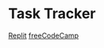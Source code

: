 # Task Tracker

[Replit](https://ttracker.ruaneves.repl.co/)
[freeCodeCamp](https://www.freecodecamp.org/learn/back-end-development-and-apis/back-end-development-and-apis-projects/exercise-tracker)
